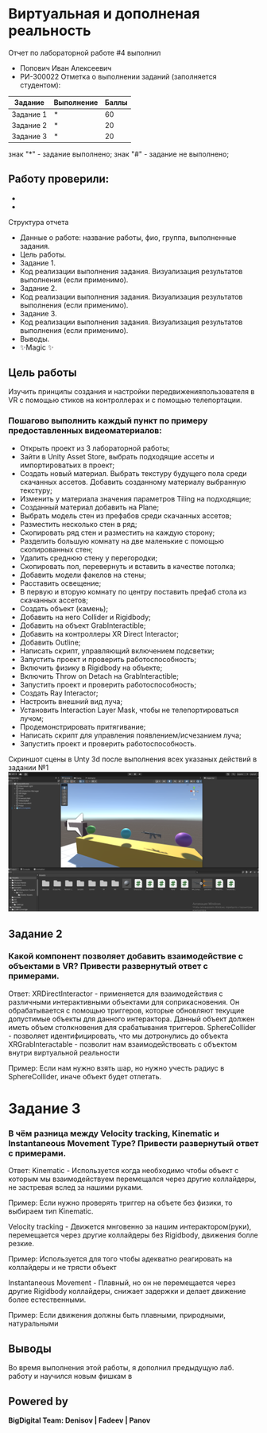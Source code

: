 # Виртуальная и дополненая реальность
Отчет по лабораторной работе #4 выполнил
- Попович Иван Алексеевич
- РИ-300022
Отметка о выполнении заданий (заполняется студентом):

| Задание | Выполнение | Баллы |
| ------ | ------ | ------ |
| Задание 1 | * | 60 |
| Задание 2 | * | 20 |
| Задание 3 | * | 20 |

знак "*" - задание выполнено; знак "#" - задание не выполнено;

Работу проверили:
- 
- 
- 


Структура отчета

- Данные о работе: название работы, фио, группа, выполненные задания.
- Цель работы.
- Задание 1.
- Код реализации выполнения задания. Визуализация результатов выполнения (если применимо).
- Задание 2.
- Код реализации выполнения задания. Визуализация результатов выполнения (если применимо).
- Задание 3.
- Код реализации выполнения задания. Визуализация результатов выполнения (если применимо).
- Выводы.
- ✨Magic ✨

## Цель работы
Изучить принципы создания и настройки передвиженияпользователя в VR с помощью стиков на контроллерах и с помощью телепортации.

### Пошагово выполнить каждый пункт по примеру предоставленных видеоматериалов:
- Открыть проект из 3 лабораторной работы;
- Зайти в Unity Asset Store, выбрать подходящие ассеты и импортироватьих в проект;
- Создать новый материал. Выбрать текстуру будущего пола среди скачанных ассетов. Добавить созданному материалу выбранную текстуру;
- Изменить у материала значения параметров Tiling на подходящие;
- Созданный материал добавить на Plane;
- Выбрать модель стен из префабов среди скачанных ассетов;
- Разместить несколько стен в ряд;
- Скопировать ряд стен и разместить на каждую сторону;
- Разделить большую комнату на две маленькие с помощью скопированных стен;
- Удалить среднюю стену у перегородки;
- Скопировать пол, перевернуть и вставить в качестве потолка;
- Добавить модели факелов на стены;
- Расставить освещение;
- В первую и вторую комнату по центру поставить префаб стола из скачанных ассетов;
- Создать объект (камень);
- Добавить на него Collider и Rigidbody;
- Добавить на объект GrabInteractible;
- Добавить на контроллеры XR Direct Interactor;
- Добавить Outline;
- Написать скрипт, управляющий включением подсветки;
- Запустить проект и проверить работоспособность;
- Включить физику в Rigidbody на объекте;
- Включить Throw on Detach на GrabInteractible;
- Запустить проект и проверить работоспособность;
- Создать Ray Interactor;
- Настроить внешний вид луча;
- Установить Interaction Layer Mask, чтобы не телепортироваться лучом;
- Продемонстрировать притягивание;
- Написать скрипт для управления появлением/исчезанием луча;
- Запустить проект и проверить работоспособность.


Скриншот сцены в Unty 3d после выполнения всех указаных действий в задании №1
![](/L4.png)



## Задание 2
### Какой компонент позволяет добавить взаимодействие с объектами в VR? Привести развернутый ответ с примерами.
Ответ:
XRDirectInteractor - применяется для взаимодействия с различными интерактивными объектами для соприкасновения. Он обрабатывается с помощью триггеров, которые обновляют текущие допустимые объекты для данного интерактора. Данный объект должен иметь объем столкновения для срабатывания триггеров. 
SphereCollider - позволяет идентифицировать, что мы дотронулись до объекта
XRGrabInteractable - позволит нам взаимодействовать с объектом внутри виртуальной реальности

Пример: Если нам нужно взять шар, но нужно учесть радиус в SphereCollider, иначе объект будет отлетать.


# Задание 3
### В чём разница между Velocity tracking, Kinematic и Instantaneous Movement Type? Привести развернутый ответ с примерами.

Ответ:
Kinematic - Используется когда необходимо чтобы объект с которым мы взаимодействуем перемещался через другие коллайдеры, не застревая вслед за нашими руками.

Пример: Если нужно проверять триггер на объете без физики, то выбираем тип Kinematic.

Velocity tracking - Движется мнговенно за нашим интерактором(руки), перемещается через другие коллайдеры без Rigidbody, движения болле резкие.

Пример: Используется для того чтобы адекватно реагировать на коллайдеры и не трясти объект

Instantaneous Movement - Плавный, но он не перемещается через другие Rigidbody коллайдеры, снижает задержки и делает движение более естественными.

Пример: Если движения должны быть плавными, природными, натуральными

## Выводы

Во время выполнения этой работы, я дополнил предыдущую лаб. работу и научился новым фишкам в 

## Powered by

**BigDigital Team: Denisov | Fadeev | Panov**

